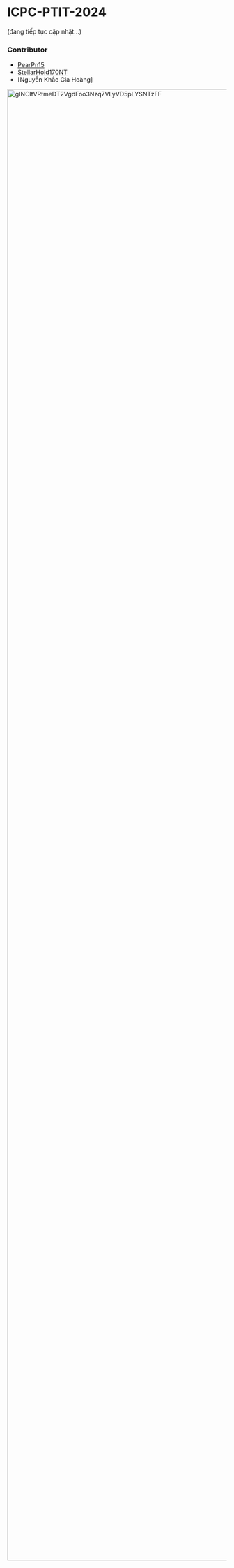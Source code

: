# ICPC-PTIT-2024
(đang tiếp tục cập nhật...)
### Contributor
+ [PearPn15](https://github.com/PearPn15)
+ [StellarHold170NT](https://github.com/stellarhold170NT)
+ [Nguyễn Khắc Gia Hoàng]
<img width="3367" alt="gINCltVRtmeDT2VgdFoo3Nzq7VLyVD5pLYSNTzFF" src="https://github.com/user-attachments/assets/9bf78d90-2439-40e9-90ce-e642ec4945b2">

